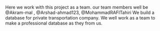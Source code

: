 Here we work with this project as a team. our team members well be @Akram-mal , @Arshad-ahmad123, @MohammadRAFITahiri
We build a database for private transportation company.
We well work as a team to make a professional database as they from us.
